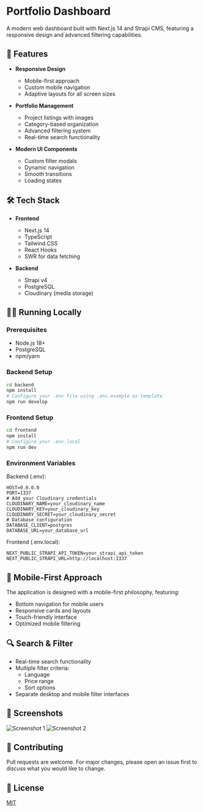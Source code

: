 # Portfolio Dashboard

A modern web dashboard built with Next.js 14 and Strapi CMS, featuring a responsive design and advanced filtering capabilities.

## 🚀 Features

- **Responsive Design**
  - Mobile-first approach
  - Custom mobile navigation
  - Adaptive layouts for all screen sizes

- **Portfolio Management**
  - Project listings with images
  - Category-based organization
  - Advanced filtering system
  - Real-time search functionality

- **Modern UI Components**
  - Custom filter modals
  - Dynamic navigation
  - Smooth transitions
  - Loading states

## 🛠 Tech Stack

- **Frontend**
  - Next.js 14
  - TypeScript
  - Tailwind CSS
  - React Hooks
  - SWR for data fetching

- **Backend**
  - Strapi v4
  - PostgreSQL
  - Cloudinary (media storage)

## 🏃‍♂️ Running Locally

### Prerequisites
- Node.js 18+
- PostgreSQL
- npm/yarn

### Backend Setup
```bash
cd backend
npm install
# Configure your .env file using .env.example as template
npm run develop
```

### Frontend Setup
```bash
cd frontend
npm install
# Configure your .env.local
npm run dev
```

### Environment Variables

Backend (.env):
```env
HOST=0.0.0.0
PORT=1337
# Add your Cloudinary credentials
CLOUDINARY_NAME=your_cloudinary_name
CLOUDINARY_KEY=your_cloudinary_key
CLOUDINARY_SECRET=your_cloudinary_secret
# Database configuration
DATABASE_CLIENT=postgres
DATABASE_URL=your_database_url
```

Frontend (.env.local):
```env
NEXT_PUBLIC_STRAPI_API_TOKEN=your_strapi_api_token
NEXT_PUBLIC_STRAPI_URL=http://localhost:1337
```

## 📱 Mobile-First Approach

The application is designed with a mobile-first philosophy, featuring:
- Bottom navigation for mobile users
- Responsive cards and layouts
- Touch-friendly interface
- Optimized mobile filtering

## 🔍 Search & Filter

- Real-time search functionality
- Multiple filter criteria:
  - Language
  - Price range
  - Sort options
- Separate desktop and mobile filter interfaces

## 📸 Screenshots

![Screenshot 1](./public/images/screenshot1.png)
![Screenshot 2](./public/images/screenshot2.png)

## 🤝 Contributing

Pull requests are welcome. For major changes, please open an issue first to discuss what you would like to change.

## 📝 License

[MIT](https://choosealicense.com/licenses/mit/) 